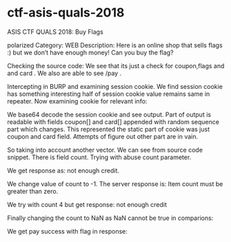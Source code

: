 # ctf-asis-quals-2018
ASIS CTF QUALS 2018: Buy Flags

polarized
Category: WEB
Description: 
Here is an online shop that sells flags :) but we don’t have enough money! Can you buy the flag?




Checking the source code:
We see that its just a check for coupon,flags and and card . We also are able to see /pay .
 
 

Intercepting in BURP and examining session cookie. We find session cookie has something interesting half of session cookie value remains same in repeater. Now examining cookie for relevant info:

 

We base64 decode the session cookie and see output. Part of output is readable with fields coupon[] and card[] appended with random  sequence part which changes. This represented the static part of cookie was just coupon and card field. Attempts of figure out other part are in vain. 

So taking into account another vector. We can see from source code snippet. There is field count. Trying with  abuse count parameter.
 
We get response as:  not enough credit.
 

We change value of count to -1. The server response is:
Item count must be greater than zero.
 

We try with count 4 but get response: not enough credit 

Finally changing the count to NaN as NaN cannot be true in comparions:

 
We get pay success with flag in response:
 




